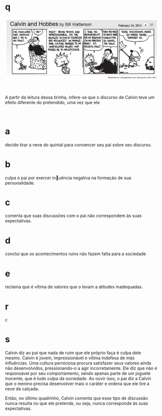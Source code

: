 # q
![](349f043f-f508-e765-d43d-3f355f8998cf.png)

 

A partir da leitura dessa tirinha, infere-se que o discurso de Calvin teve um efeito diferente do pretendido, uma vez que ele

 

# a
decide tirar a neve do quintal para convencer seu pai sobre seu discurso.

# b
culpa o pai por exercer inuência negativa na formação de sua personalidade.

# c
comenta que suas discussões com o pai não correspondem às suas expectativas.

# d
conclui que os acontecimentos ruins não fazem falta para a sociedade

# e
reclama que é vítima de valores que o levam a atitudes inadequadas.

# r
c

# s
Calvin diz ao pai que nada de ruim que ele próprio faça é culpa dele mesmo. Calvin é jovem, impressionável e vítima indefesa de más influências. Uma cultura perniciosa procura satisfazer seus valores ainda não desenvolvidos, pressionando-o a agir incorretamente. Ele diz que não é responsável por seu comportamento, sendo apenas parte de um joguete inocente, que é tudo culpa da sociedade. Ao ouvir isso, o pai diz a Calvin que o menino precisa desenvolver mais o caráter e ordena que ele tire a neve da calçada.

Então, no último quadrinho, Calvin comenta que esse tipo de discussão nunca resulta no que ele pretende, ou seja, nunca corresponde às suas expectativas.
